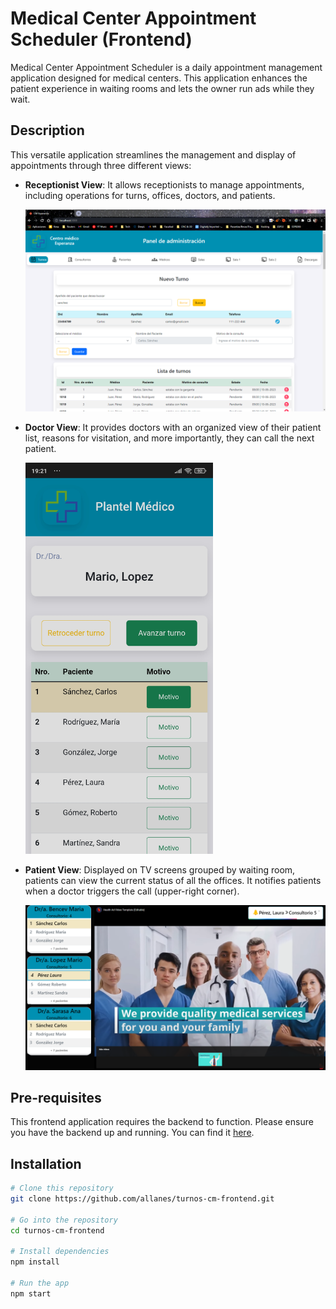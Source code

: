 # Medical Center Appointment Scheduler (Frontend)

Medical Center Appointment Scheduler is a daily appointment management application designed for medical centers. This application enhances the patient experience in waiting rooms and lets the owner run ads while they wait.

## Description

This versatile application streamlines the management and display of appointments through three different views:

- **Receptionist View**: It allows receptionists to manage appointments, including operations for turns, offices, doctors, and patients.

  ![Receptionist view screenshot placeholder](public/vista_recepcionistas.png)

- **Doctor View**: It provides doctors with an organized view of their patient list, reasons for visitation, and more importantly, they can call the next patient.

  <img src="public/vista_medicos.jpg" alt="Doctor view screenshot placeholder" width="300"/>
  <!-- ![Doctor view screenshot placeholder](public/vista_medicos.jpg) -->

- **Patient View**: Displayed on TV screens grouped by waiting room, patients can view the current status of all the offices. It notifies patients when a doctor triggers the call (upper-right corner).

  ![Patient view screenshot placeholder](public/vista_pacientes.png)

## Pre-requisites

This frontend application requires the backend to function. Please ensure you have the backend up and running. You can find it [here](https://github.com/allanes/turnos-cm-backend).

## Installation

```bash
# Clone this repository
git clone https://github.com/allanes/turnos-cm-frontend.git

# Go into the repository
cd turnos-cm-frontend

# Install dependencies
npm install

# Run the app
npm start
